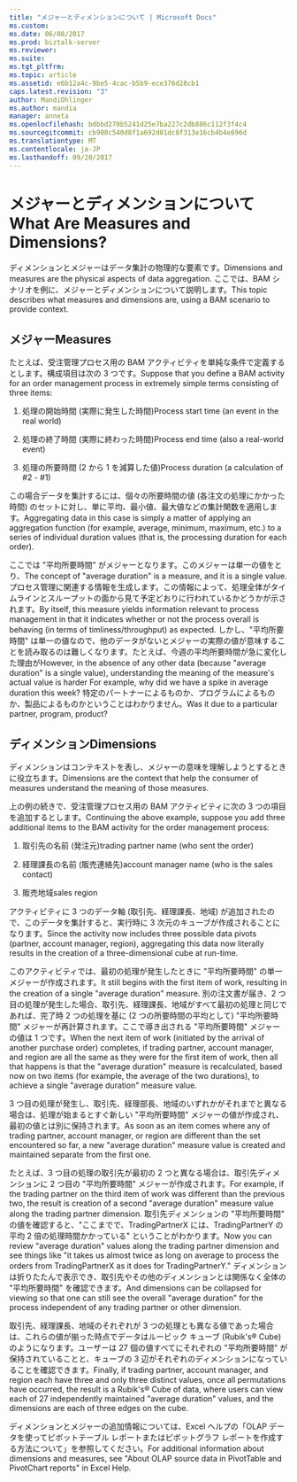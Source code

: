 ```yaml
---
title: "メジャーとディメンションについて | Microsoft Docs"
ms.custom: 
ms.date: 06/08/2017
ms.prod: biztalk-server
ms.reviewer: 
ms.suite: 
ms.tgt_pltfrm: 
ms.topic: article
ms.assetid: e6b12a4c-9be5-4cac-b5b9-ece376d28cb1
caps.latest.revision: "3"
author: MandiOhlinger
ms.author: mandia
manager: anneta
ms.openlocfilehash: bdbbd270b5241d25e7ba227c2db886c112f3f4c4
ms.sourcegitcommit: cb908c540d8f1a692d01dc8f313e16cb4b4e696d
ms.translationtype: MT
ms.contentlocale: ja-JP
ms.lasthandoff: 09/20/2017
---
```

# <a name="what-are-measures-and-dimensions"></a><span data-ttu-id="880af-103">メジャーとディメンションについて</span><span class="sxs-lookup"><span data-stu-id="880af-103">What Are Measures and Dimensions?</span></span>
<span data-ttu-id="880af-104">ディメンションとメジャーはデータ集計の物理的な要素です。</span><span class="sxs-lookup"><span data-stu-id="880af-104">Dimensions and measures are the physical aspects of data aggregation.</span></span> <span data-ttu-id="880af-105">ここでは、BAM シナリオを例に、メジャーとディメンションについて説明します。</span><span class="sxs-lookup"><span data-stu-id="880af-105">This topic describes what measures and dimensions are, using a BAM scenario to provide context.</span></span>  
  
## <a name="measures"></a><span data-ttu-id="880af-106">メジャー</span><span class="sxs-lookup"><span data-stu-id="880af-106">Measures</span></span>  
 <span data-ttu-id="880af-107">たとえば、受注管理プロセス用の BAM アクティビティを単純な条件で定義するとします。構成項目は次の 3 つです。</span><span class="sxs-lookup"><span data-stu-id="880af-107">Suppose that you define a BAM activity for an order management process in extremely simple terms consisting of three items:</span></span>  
  
1.  <span data-ttu-id="880af-108">処理の開始時間 (実際に発生した時間)</span><span class="sxs-lookup"><span data-stu-id="880af-108">Process start time (an event in the real world)</span></span>  
  
2.  <span data-ttu-id="880af-109">処理の終了時間 (実際に終わった時間)</span><span class="sxs-lookup"><span data-stu-id="880af-109">Process end time (also a real-world event)</span></span>  
  
3.  <span data-ttu-id="880af-110">処理の所要時間 (2 から 1 を減算した値)</span><span class="sxs-lookup"><span data-stu-id="880af-110">Process duration (a calculation of #2 - #1)</span></span>  
  
 <span data-ttu-id="880af-111">この場合データを集計するには、個々の所要時間の値 (各注文の処理にかかった時間) のセットに対し、単に平均、最小値、最大値などの集計関数を適用します。</span><span class="sxs-lookup"><span data-stu-id="880af-111">Aggregating data in this case is simply a matter of applying an aggregation function (for example, average, minimum, maximum, etc.) to a series of individual duration values (that is, the processing duration for each order).</span></span>  
  
 <span data-ttu-id="880af-112">ここでは "平均所要時間" がメジャーとなります。このメジャーは単一の値をとり、</span><span class="sxs-lookup"><span data-stu-id="880af-112">The concept of "average duration" is a measure, and it is a single value.</span></span> <span data-ttu-id="880af-113">プロセス管理に関連する情報を生成します。この情報によって、処理全体がタイムラインとスループットの面から見て予定どおりに行われているかどうかが示されます。</span><span class="sxs-lookup"><span data-stu-id="880af-113">By itself, this measure yields information relevant to process management in that it indicates whether or not the process overall is behaving (in terms of timliness/throughput) as expected.</span></span> <span data-ttu-id="880af-114">しかし、"平均所要時間" は単一の値なので、他のデータがないとメジャーの実際の値が意味することを読み取るのは難しくなります。たとえば、今週の平均所要時間が急に変化した理由が</span><span class="sxs-lookup"><span data-stu-id="880af-114">However, in the absence of any other data (because "average duration" is a single value), understanding the meaning of the measure's actual value is harder For example, why did we have a spike in average duration this week?</span></span> <span data-ttu-id="880af-115">特定のパートナーによるものか、プログラムによるものか、製品によるものかということはわかりません。</span><span class="sxs-lookup"><span data-stu-id="880af-115">Was it due to a particular partner, program, product?</span></span>  
  
## <a name="dimensions"></a><span data-ttu-id="880af-116">ディメンション</span><span class="sxs-lookup"><span data-stu-id="880af-116">Dimensions</span></span>  
 <span data-ttu-id="880af-117">ディメンションはコンテキストを表し、メジャーの意味を理解しようとするときに役立ちます。</span><span class="sxs-lookup"><span data-stu-id="880af-117">Dimensions are the context that help the consumer of measures understand the meaning of those measures.</span></span>  
  
 <span data-ttu-id="880af-118">上の例の続きで、受注管理プロセス用の BAM アクティビティに次の 3 つの項目を追加するとします。</span><span class="sxs-lookup"><span data-stu-id="880af-118">Continuing the above example, suppose you add three additional items to the BAM activity for the order management process:</span></span>  
  
1.  <span data-ttu-id="880af-119">取引先の名前 (発注元)</span><span class="sxs-lookup"><span data-stu-id="880af-119">trading partner name (who sent the order)</span></span>  
  
2.  <span data-ttu-id="880af-120">経理課長の名前 (販売連絡先)</span><span class="sxs-lookup"><span data-stu-id="880af-120">account manager name (who is the sales contact)</span></span>  
  
3.  <span data-ttu-id="880af-121">販売地域</span><span class="sxs-lookup"><span data-stu-id="880af-121">sales region</span></span>  
  
 <span data-ttu-id="880af-122">アクティビティに 3 つのデータ軸 (取引先、経理課長、地域) が追加されたので、このデータを集計すると、実行時に 3 次元のキューブが作成されることになります。</span><span class="sxs-lookup"><span data-stu-id="880af-122">Since the activity now includes three possible data pivots (partner, account manager, region), aggregating this data now literally results in the creation of a three-dimensional cube at run-time.</span></span>  
  
 <span data-ttu-id="880af-123">このアクティビティでは、最初の処理が発生したときに "平均所要時間" の単一メジャーが作成されます。</span><span class="sxs-lookup"><span data-stu-id="880af-123">It still begins with the first item of work, resulting in the creation of a single "average duration" measure.</span></span> <span data-ttu-id="880af-124">別の注文書が届き、2 つ目の処理が発生した場合、取引先、経理課長、地域がすべて最初の処理と同じであれば、完了時 2 つの処理を基に (2 つの所要時間の平均として) "平均所要時間" メジャーが再計算されます。ここで導き出される "平均所要時間" メジャーの値は 1 つです。</span><span class="sxs-lookup"><span data-stu-id="880af-124">When the next item of work (initiated by the arrival of another purchase order) completes, if trading partner, account manager, and region are all the same as they were for the first item of work, then all that happens is that the "average duration" measure is recalculated, based now on two items (for example, the average of the two durations), to achieve a single "average duration" measure value.</span></span>  
  
 <span data-ttu-id="880af-125">3 つ目の処理が発生し、取引先、経理部長、地域のいずれかがそれまでと異なる場合は、処理が始まるとすぐ新しい "平均所要時間" メジャーの値が作成され、最初の値とは別に保持されます。</span><span class="sxs-lookup"><span data-stu-id="880af-125">As soon as an item comes where any of trading partner, account manager, or region are different than the set encountered so far, a new "average duration" measure value is created and maintained separate from the first one.</span></span>  
  
 <span data-ttu-id="880af-126">たとえば、3 つ目の処理の取引先が最初の 2 つと異なる場合は、取引先ディメンションに 2 つ目の "平均所要時間" メジャーが作成されます。</span><span class="sxs-lookup"><span data-stu-id="880af-126">For example, if the trading partner on the third item of work was different than the previous two, the result is creation of a second "average duration" measure value along the trading partner dimension.</span></span> <span data-ttu-id="880af-127">取引先ディメンションの "平均所要時間" の値を確認すると、"ここまでで、TradingPartnerX には、TradingPartnerY の平均 2 倍の処理時間かかっている" ということがわかります。</span><span class="sxs-lookup"><span data-stu-id="880af-127">Now you can review "average duration" values along the trading partner dimension and see things like "it takes us almost twice as long on average to process the orders from TradingPartnerX as it does for TradingPartnerY."</span></span> <span data-ttu-id="880af-128">ディメンションは折りたたんで表示でき、取引先やその他のディメンションとは関係なく全体の "平均所要時間" を確認できます。</span><span class="sxs-lookup"><span data-stu-id="880af-128">And dimensions can be collapsed for viewing so that one can still see the overall "average duration" for the process independent of any trading partner or other dimension.</span></span>  
  
 <span data-ttu-id="880af-129">取引先、経理課長、地域のそれぞれが 3 つの処理とも異なる値であった場合は、これらの値が揃った時点でデータはルービック キューブ (Rubik's&reg; Cube) のようになります。ユーザーは 27 個の値すべてにそれぞれの "平均所要時間" が保持されていることと、キューブの 3 辺がそれぞれのディメンションになっていることを確認できます。</span><span class="sxs-lookup"><span data-stu-id="880af-129">Finally, if trading partner, account manager, and region each have three and only three distinct values, once all permutations have occurred, the result is a Rubik's® Cube of data, where users can view each of 27 independently maintained "average duration" values, and the dimensions are each of three edges on the cube.</span></span>  
  
 <span data-ttu-id="880af-130">ディメンションとメジャーの追加情報については、Excel ヘルプの「OLAP データを使ってピボットテーブル レポートまたはピボットグラフ レポートを作成する方法について」を参照してください。</span><span class="sxs-lookup"><span data-stu-id="880af-130">For additional information about dimensions and measures, see "About OLAP source data in PivotTable and PivotChart reports" in Excel Help.</span></span>